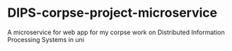 # DIPS-corpse-project-microservice

A microservice for web app for my corpse work on Distributed Information Processing Systems in uni